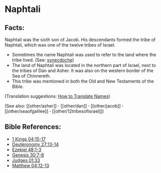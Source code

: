 # Naphtali #

## Facts: ##

Naphtali was the sixth son of Jacob. His descendants formed the tribe of Naphtali, which was one of the twelve tribes of Israel.

* Sometimes the name Naphtali was used to refer to the land where the tribe lived. (See: [synecdoche](en/ta-vol1/translate/man/figs-synecdoche))
* The land of Naphtali was located in the northern part of Israel, next to the tribes of Dan and Asher. It was also on the western border of the Sea of Chinnereth.
* This tribe was mentioned in both the Old and New Testaments of the Bible.
 

(Translation suggestions: [How to Translate Names](en/ta-vol1/translate/man/translate-names))

(See also: [[other/asher]] **·** [[other/dan]] **·** [[other/jacob]] **·** [[other/seaofgalilee]] **·** [[other/12tribesofisrael]])

## Bible References: ##

* [1 Kings 04:15-17](en/tn/1ki/help/04/15)
* [Deuteronomy 27:13-14](en/tn/deu/help/27/13)
* [Ezekiel 48:1-3](en/tn/ezk/help/48/01)
* [Genesis 30:7-8](en/tn/gen/help/30/07)
* [Judges 01:33](en/tn/jdg/help/01/33)
* [Matthew 04:12-13](en/tn/mat/help/04/12)